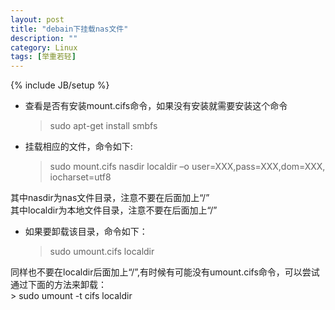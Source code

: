 ```yaml
---
layout: post
title: "debain下挂载nas文件"
description: ""
category: Linux
tags: [举重若轻]
---
```

{% include JB/setup %}
* 查看是否有安装mount.cifs命令，如果没有安装就需要安装这个命令  
    > sudo apt-get install smbfs  
    
* 挂载相应的文件，命令如下:  
    > sudo mount.cifs nasdir  localdir –o user=XXX,pass=XXX,dom=XXX, iocharset=utf8  
    
其中nasdir为nas文件目录，注意不要在后面加上“/”  
其中localdir为本地文件目录，注意不要在后面加上“/”  

* 如果要卸载该目录，命令如下：  
    > sudo umount.cifs localdir  

同样也不要在localdir后面加上“/”,有时候有可能没有umount.cifs命令，可以尝试通过下面的方法来卸载：  
    > sudo umount -t cifs localdir  
